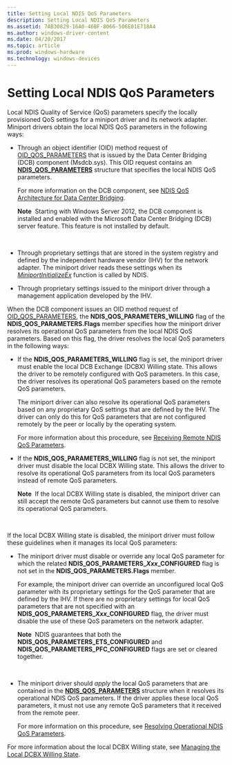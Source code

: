 ```yaml
---
title: Setting Local NDIS QoS Parameters
description: Setting Local NDIS QoS Parameters
ms.assetid: 7AB30829-16A0-46BF-8066-506E01E718A4
ms.author: windows-driver-content
ms.date: 04/20/2017
ms.topic: article
ms.prod: windows-hardware
ms.technology: windows-devices
---
```


# Setting Local NDIS QoS Parameters


Local NDIS Quality of Service (QoS) parameters specify the locally provisioned QoS settings for a miniport driver and its network adapter. Miniport drivers obtain the local NDIS QoS parameters in the following ways:

-   Through an object identifier (OID) method request of [OID\_QOS\_PARAMETERS](https://msdn.microsoft.com/library/windows/hardware/hh451835) that is issued by the Data Center Bridging (DCB) component (Msdcb.sys). This OID request contains an [**NDIS\_QOS\_PARAMETERS**](https://msdn.microsoft.com/library/windows/hardware/hh451640) structure that specifies the local NDIS QoS parameters.

    For more information on the DCB component, see [NDIS QoS Architecture for Data Center Bridging](ndis-qos-architecture-for-data-center-bridging.md).

    **Note**  Starting with Windows Server 2012, the DCB component is installed and enabled with the Microsoft Data Center Bridging (DCB) server feature. This feature is not installed by default.

     

-   Through proprietary settings that are stored in the system registry and defined by the independent hardware vendor (IHV) for the network adapter. The miniport driver reads these settings when its [*MiniportInitializeEx*](https://msdn.microsoft.com/library/windows/hardware/ff559389) function is called by NDIS.

-   Through proprietary settings issued to the miniport driver through a management application developed by the IHV.

When the DCB component issues an OID method request of [OID\_QOS\_PARAMETERS](https://msdn.microsoft.com/library/windows/hardware/hh451835), the **NDIS\_QOS\_PARAMETERS\_WILLING** flag of the **NDIS\_QOS\_PARAMETERS.Flags** member specifies how the miniport driver resolves its operational QoS parameters from the local NDIS QoS parameters. Based on this flag, the driver resolves the local QoS parameters in the following ways:

-   If the **NDIS\_QOS\_PARAMETERS\_WILLING** flag is set, the miniport driver must enable the local DCB Exchange (DCBX) Willing state. This allows the driver to be remotely configured with QoS parameters. In this case, the driver resolves its operational QoS parameters based on the remote QoS parameters.

    The miniport driver can also resolve its operational QoS parameters based on any proprietary QoS settings that are defined by the IHV. The driver can only do this for QoS parameters that are not configured remotely by the peer or locally by the operating system.

    For more information about this procedure, see [Receiving Remote NDIS QoS Parameters](receiving-remote-ndis-qos-parameters.md).

-   If the **NDIS\_QOS\_PARAMETERS\_WILLING** flag is not set, the miniport driver must disable the local DCBX Willing state. This allows the driver to resolve its operational QoS parameters from its local QoS parameters instead of remote QoS parameters.

    **Note**  If the local DCBX Willing state is disabled, the miniport driver can still accept the remote QoS parameters but cannot use them to resolve its operational QoS parameters.

     

If the local DCBX Willing state is disabled, the miniport driver must follow these guidelines when it manages its local QoS parameters:

-   The miniport driver must disable or override any local QoS parameter for which the related **NDIS\_QOS\_PARAMETERS\_*Xxx*\_CONFIGURED** flag is not set in the **NDIS\_QOS\_PARAMETERS.Flags** member.

    For example, the miniport driver can override an unconfigured local QoS parameter with its proprietary settings for the QoS parameter that are defined by the IHV. If there are no proprietary settings for local QoS parameters that are not specified with an **NDIS\_QOS\_PARAMETERS\_*Xxx*\_CONFIGURED** flag, the driver must disable the use of these QoS parameters on the network adapter.

    **Note**  NDIS guarantees that both the **NDIS\_QOS\_PARAMETERS\_ETS\_CONFIGURED** and **NDIS\_QOS\_PARAMETERS\_PFC\_CONFIGURED** flags are set or cleared together.

     

-   The miniport driver should *apply* the local QoS parameters that are contained in the [**NDIS\_QOS\_PARAMETERS**](https://msdn.microsoft.com/library/windows/hardware/hh451640) structure when it resolves its operational NDIS QoS parameters. If the driver applies these local QoS parameters, it must not use any remote QoS parameters that it received from the remote peer.

    For more information on this procedure, see [Resolving Operational NDIS QoS Parameters](resolving-operational-ndis-qos-parameters.md).

For more information about the local DCBX Willing state, see [Managing the Local DCBX Willing State](managing-the-local-dcbx-willing-state.md).

 

 





